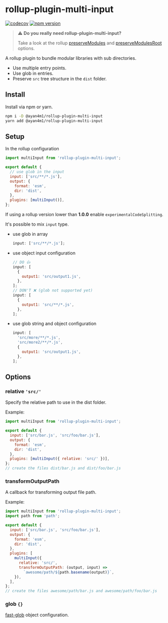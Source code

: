 # rollup-plugin-multi-input

<!-- [![CD](https://github.com/ayan4m1/rollup-plugin-multi-input/workflows/CD/badge.svg)](https://github.com/ayan4m1/rollup-plugin-multi-input/actions/workflows/CD.yml)
[![CI](https://github.com/ayan4m1/rollup-plugin-multi-input/workflows/CI/badge.svg)](https://github.com/ayan4m1/rollup-plugin-multi-input/actions/workflows/CI.yml)
 -->

[![codecov](https://codecov.io/gh/ayan4m1/rollup-plugin-multi-input/branch/main/graph/badge.svg)](https://codecov.io/gh/ayan4m1/rollup-plugin-multi-input)
[![npm version](https://badge.fury.io/js/rollup-plugin-multi-input.svg)](https://badge.fury.io/js/rollup-plugin-multi-input)

> :warning: **Do you really need rollup-plugin-multi-input?**
>
> Take a look at the rollup [preserveModules](https://rollupjs.org/configuration-options/#output-preservemodules) and [preserveModulesRoot](https://rollupjs.org/configuration-options/#output-preservemodulesroot) options.

A rollup plugin to bundle modular libraries with sub directories.

- Use multiple entry points.
- Use glob in entries.
- Preserve `src` tree structure in the `dist` folder.

## Install

Install via npm or yarn.

```bash
npm i -D @ayan4m1/rollup-plugin-multi-input
yarn add @ayan4m1/rollup-plugin-multi-input
```

## Setup

In the rollup configuration

```js
import multiInput from 'rollup-plugin-multi-input';

export default {
  // use glob in the input
  input: ['src/**/*.js'],
  output: {
    format: 'esm',
    dir: 'dist',
  },
  plugins: [multiInput()],
};
```

If using a rollup version lower than **1.0.0**
enable `experimentalCodeSplitting`.

It's possible to mix `input` type.

- use glob in array
  ```js
  input: ['src/**/*.js'];
  ```
- use object input configuration
  ```js
  // DO 👍
  input: [
    {
      output1: 'src/output1.js',
    },
  ];
  // DON'T ❌ (glob not supported yet)
  input: [
    {
      output1: 'src/**/*.js',
    },
  ];
  ```
- use glob string and object configuration
  ```js
  input: [
    'src/more/**/*.js',
    'src/more2/**/*.js',
    {
      output1: 'src/output1.js',
    },
  ];
  ```

## Options

### relative `'src/'`

Specify the relative path to use in the dist folder.

Example:

```js
import multiInput from 'rollup-plugin-multi-input';

export default {
  input: ['src/bar.js', 'src/foo/bar.js'],
  output: {
    format: 'esm',
    dir: 'dist',
  },
  plugins: [multiInput({ relative: 'src/' })],
};
// create the files dist/bar.js and dist/foo/bar.js
```

### transformOutputPath

A callback for transforming output file path.

Example:

```js
import multiInput from 'rollup-plugin-multi-input';
import path from 'path';

export default {
  input: ['src/bar.js', 'src/foo/bar.js'],
  output: {
    format: 'esm',
    dir: 'dist',
  },
  plugins: [
    multiInput({
      relative: 'src/',
      transformOutputPath: (output, input) =>
        `awesome/path/${path.basename(output)}`,
    }),
  ],
};
// create the files awesome/path/bar.js and awesome/path/foo/bar.js
```

### glob `{}`

[fast-glob](https://github.com/mrmlnc/fast-glob) object configuration.
